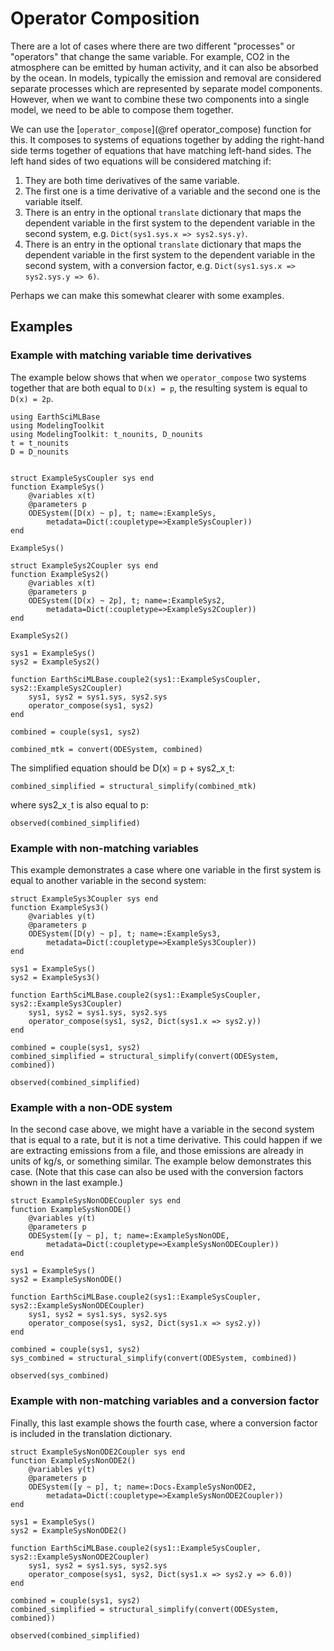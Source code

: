 # Operator Composition

There are a lot of cases where there are two different "processes" or "operators" that change the same variable. 
For example, CO2 in the atmosphere can be emitted by human activity, and it can also be absorbed by the ocean.
In models, typically the emission and removal are considered separate processes which are represented by separate
model components.
However, when we want to combine these two components into a single model, we need to be able to compose them together.

We can use the [`operator_compose`](@ref operator_compose) function for this. It composes to systems of equations together by adding the right-hand side terms together of equations that have matching left-hand sides.
The left hand sides of two equations will be considered matching if:

1. They are both time derivatives of the same variable.
2. The first one is a time derivative of a variable and the second one is the variable itself.
3. There is an entry in the optional `translate` dictionary that maps the dependent variable in the first system to the dependent variable in the second system, e.g. `Dict(sys1.sys.x => sys2.sys.y)`.
4. There is an entry in the optional `translate` dictionary that maps the dependent variable in the first system to the dependent variable in the second system, with a conversion factor, e.g. `Dict(sys1.sys.x => sys2.sys.y => 6)`.

Perhaps we can make this somewhat clearer with some examples.

## Examples

### Example with matching variable time derivatives

The example below shows that when we `operator_compose` two systems together that are both equal to `D(x) = p`, the resulting system is equal to `D(x) = 2p`.

```@example operator_compose
using EarthSciMLBase
using ModelingToolkit
using ModelingToolkit: t_nounits, D_nounits
t = t_nounits
D = D_nounits


struct ExampleSysCoupler sys end
function ExampleSys()
    @variables x(t)
    @parameters p
    ODESystem([D(x) ~ p], t; name=:ExampleSys,
        metadata=Dict(:coupletype=>ExampleSysCoupler))
end

ExampleSys()
```

```@example operator_compose
struct ExampleSys2Coupler sys end
function ExampleSys2()
    @variables x(t)
    @parameters p
    ODESystem([D(x) ~ 2p], t; name=:ExampleSys2,
        metadata=Dict(:coupletype=>ExampleSys2Coupler))
end

ExampleSys2()
```

```@example operator_compose
sys1 = ExampleSys()
sys2 = ExampleSys2()

function EarthSciMLBase.couple2(sys1::ExampleSysCoupler, sys2::ExampleSys2Coupler)
    sys1, sys2 = sys1.sys, sys2.sys
    operator_compose(sys1, sys2)
end

combined = couple(sys1, sys2)

combined_mtk = convert(ODESystem, combined)
```

The simplified equation should be D(x) = p + sys2_xˍt:
```@example operator_compose
combined_simplified = structural_simplify(combined_mtk)
```

 where sys2_xˍt is also equal to p:
```@example operator_compose
observed(combined_simplified)
```

### Example with non-matching variables

This example demonstrates a case where one variable in the first system is equal to another variable in the second system:


```@example operator_compose
struct ExampleSys3Coupler sys end
function ExampleSys3()
    @variables y(t)
    @parameters p
    ODESystem([D(y) ~ p], t; name=:ExampleSys3,
        metadata=Dict(:coupletype=>ExampleSys3Coupler))
end

sys1 = ExampleSys()
sys2 = ExampleSys3()

function EarthSciMLBase.couple2(sys1::ExampleSysCoupler, sys2::ExampleSys3Coupler)
    sys1, sys2 = sys1.sys, sys2.sys
    operator_compose(sys1, sys2, Dict(sys1.x => sys2.y))
end

combined = couple(sys1, sys2)
combined_simplified = structural_simplify(convert(ODESystem, combined))
```

```@example operator_compose
observed(combined_simplified)
```

### Example with a non-ODE system

In the second case above, we might have a variable in the second system that is equal to a rate, but it is not a time derivative.
This could happen if we are extracting emissions from a file, and those emissions are already in units of kg/s, or something similar. The example below demonstrates this case. 
(Note that this case can also be used with the conversion factors shown in the last example.)

```@example operator_compose
struct ExampleSysNonODECoupler sys end
function ExampleSysNonODE()
    @variables y(t)
    @parameters p
    ODESystem([y ~ p], t; name=:ExampleSysNonODE,
        metadata=Dict(:coupletype=>ExampleSysNonODECoupler))
end

sys1 = ExampleSys()
sys2 = ExampleSysNonODE()

function EarthSciMLBase.couple2(sys1::ExampleSysCoupler, sys2::ExampleSysNonODECoupler)
    sys1, sys2 = sys1.sys, sys2.sys
    operator_compose(sys1, sys2, Dict(sys1.x => sys2.y))
end

combined = couple(sys1, sys2)
sys_combined = structural_simplify(convert(ODESystem, combined))
```

```@example operator_compose
observed(sys_combined)
```

### Example with non-matching variables and a conversion factor

Finally, this last example shows the fourth case, where a conversion factor is included in the translation dictionary.

```@example operator_compose
struct ExampleSysNonODE2Coupler sys end
function ExampleSysNonODE2()
    @variables y(t)
    @parameters p
    ODESystem([y ~ p], t; name=:Docs₊ExampleSysNonODE2,
        metadata=Dict(:coupletype=>ExampleSysNonODE2Coupler))
end

sys1 = ExampleSys()
sys2 = ExampleSysNonODE2()

function EarthSciMLBase.couple2(sys1::ExampleSysCoupler, sys2::ExampleSysNonODE2Coupler)
    sys1, sys2 = sys1.sys, sys2.sys
    operator_compose(sys1, sys2, Dict(sys1.x => sys2.y => 6.0))
end

combined = couple(sys1, sys2)
combined_simplified = structural_simplify(convert(ODESystem, combined))
```

```@example operator_compose
observed(combined_simplified)
```
